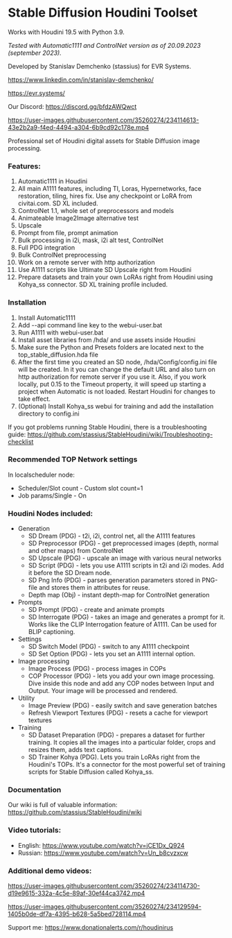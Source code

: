 # Stable Diffusion Houdini Toolset

Works with Houdini 19.5 with Python 3.9.

*Tested with Automatic1111 and ControlNet version as of 20.09.2023 (september 2023).*

Developed by Stanislav Demchenko (stassius) for EVR Systems.

https://www.linkedin.com/in/stanislav-demchenko/

https://evr.systems/

Our Discord:
https://discord.gg/bfdzAWQwct

https://user-images.githubusercontent.com/35260274/234114613-43e2b2a9-f4ed-4494-a304-6b9cd92c178e.mp4

Professional set of Houdini digital assets for Stable Diffusion image processing.

### Features:
1. Automatic1111 in Houdini
2. All main A1111 features, including TI, Loras, Hypernetworks, face restoration, tiling, hires fix. Use any checkpoint or LoRA from civitai.com. SD XL included.
4. ControlNet 1.1, whole set of preprocessors and models
5. Animateable Image2Image alternative test
6. Upscale
7. Prompt from file, prompt animation
8. Bulk processing in i2i, mask, i2i alt test, ControlNet
9. Full PDG integration
10. Bulk ControlNet preprocessing
11. Work on a remote server with http authorization
12. Use A1111 scripts like Ultimate SD Upscale right from Houdini
13. Prepare datasets and train your own LoRAs right from Houdini using Kohya_ss connector. SD XL training profile included.

### Installation
1. Install Automatic1111
2. Add --api command line key to the webui-user.bat
3. Run A1111 with webui-user.bat
4. Install asset libraries from /hda/ and use assets inside Houdini
5. Make sure the Python and Presets folders are located next to the top_stable_diffusion.hda file
6. After the first time you created an SD node, /hda/Config/config.ini file will be created. In it you can change the default URL and also turn on http authorization for remote server if you use it. Also, if you work locally, put 0.15 to the Timeout property, it will speed up starting a project when Automatic is not loaded. Restart Houdini for changes to take effect.
7. (Optional) Install Kohya_ss webui for training and add the installation directory to config.ini

If you got problems running Stable Houdini, there is a troubleshooting guide: https://github.com/stassius/StableHoudini/wiki/Troubleshooting-checklist

### Recommended TOP Network settings
In localscheduler node:
- Scheduler/Slot count - Custom slot count=1
- Job params/Single - On

### Houdini Nodes included:
- Generation
  - SD Dream (PDG) - t2i, i2i, control net, all the A1111 features
  - SD Preprocessor (PDG) - get preprocessed images (depth, normal and other maps) from ControlNet
  - SD Upscale (PDG) - upscale an image with various neural networks
  - SD Script (PDG) - lets you use A1111 scripts in t2i and i2i modes. Add it before the SD Dream node.
  - SD Png Info (PDG) - parses generation parameters stored in PNG-file and stores them in attributes for reuse.
  - Depth map (Obj) - instant depth-map for ControlNet generation
- Prompts
  - SD Prompt (PDG) - create and animate prompts
  - SD Interrogate (PDG) - takes an image and generates a prompt for it. Works like the CLIP Interrogation feature of A1111. Can be used for BLIP captioning.
- Settings
  - SD Switch Model (PDG) - switch to any A1111 checkpoint
  - SD Set Option (PDG) - lets you set an A1111 internal option.
- Image processing
  - Image Process (PDG) - process images in COPs
  - COP Processor (PDG) - lets you add your own image processing. Dive inside this node and add any COP nodes between Input and Output. Your image will be processed and rendered.
- Utility
  - Image Preview (PDG) - easily switch and save generation batches
  - Refresh Viewport Textures (PDG) - resets a cache for viewport textures
- Training
  - SD Dataset Preparation (PDG) - prepares a dataset for further training. It copies all the images into a particular folder, crops and resizes them, adds text captions.
  - SD Trainer Kohya (PDG). Lets you train LoRAs right from the Houdini's TOPs. It's a connector for the most powerful set of training scripts for Stable Diffusion called Kohya_ss.
  
### Documentation
Our wiki is full of valuable information:
https://github.com/stassius/StableHoudini/wiki

### Video tutorials:
* English:
https://www.youtube.com/watch?v=jCE1Dx_Q924
* Russian:
https://www.youtube.com/watch?v=Un_b8cvzxcw

### Additional demo videos:

https://user-images.githubusercontent.com/35260274/234114730-d19e9615-332a-4c5e-89af-30ef44ca3742.mp4

https://user-images.githubusercontent.com/35260274/234129594-1405b0de-df7a-4395-b628-5a5bed728114.mp4

Support me: https://www.donationalerts.com/r/houdinirus
